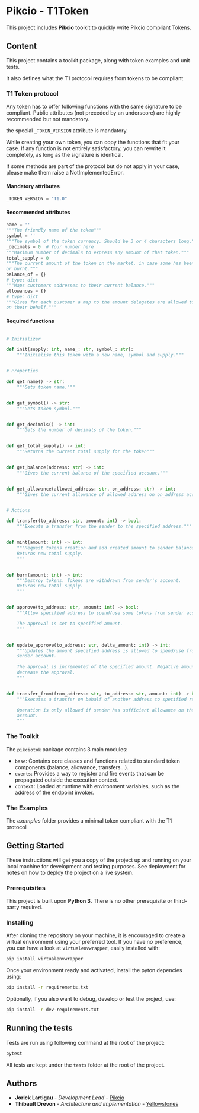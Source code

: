 # Pikcio - T1Token

This project includes **Pikcio** toolkit to quickly write Pikcio compliant 
Tokens.

## Content

This project contains a toolkit package, along with token examples and unit 
tests.

It also defines what the T1 protocol requires from tokens to be compliant

### T1 Token protocol
Any token has to offer following functions with the same signature to be compliant.
Public attributes (not preceded by an underscore) are highly recommended but
not mandatory.

the special `_TOKEN_VERSION` attribute is mandatory.

While creating your own token, you can copy the functions that fit your case.
If any function is not entirely satisfactory, you can rewrite it completely, as
long as the signature is identical.

If some methods are part of the protocol but do not apply in your case, please
make them raise a NotImplementedError.

#### Mandatory attributes
```python
_TOKEN_VERSION = "T1.0"
```

#### Recommended attributes
```python
name = ''
"""The friendly name of the token"""
symbol = ''
"""The symbol of the token currency. Should be 3 or 4 characters long."""
_decimals = 0  # Your number here
"""Maximum number of decimals to express any amount of that token."""
total_supply = 0
"""The current amount of the token on the market, in case some has been minted 
or burnt."""
balance_of = {}
# type: dict
"""Maps customers addresses to their current balance."""
allowances = {}
# type: dict
"""Gives for each customer a map to the amount delegates are allowed to spend 
on their behalf."""
```

#### Required functions
```python

# Initializer

def init(supply: int, name_: str, symbol_: str):
    """Initialise this token with a new name, symbol and supply."""


# Properties

def get_name() -> str:
    """Gets token name."""


def get_symbol() -> str:
    """Gets token symbol."""


def get_decimals() -> int:
    """Gets the number of decimals of the token."""


def get_total_supply() -> int:
    """Returns the current total supply for the token"""


def get_balance(address: str) -> int:
    """Gives the current balance of the specified account."""


def get_allowance(allowed_address: str, on_address: str) -> int:
    """Gives the current allowance of allowed_address on on_address account."""


# Actions

def transfer(to_address: str, amount: int) -> bool:
    """Execute a transfer from the sender to the specified address."""


def mint(amount: int) -> int:
    """Request tokens creation and add created amount to sender balance.
    Returns new total supply.
    """


def burn(amount: int) -> int:
    """Destroy tokens. Tokens are withdrawn from sender's account.
    Returns new total supply.
    """


def approve(to_address: str, amount: int) -> bool:
    """Allow specified address to spend/use some tokens from sender account.

    The approval is set to specified amount.
    """


def update_approve(to_address: str, delta_amount: int) -> int:
    """Updates the amount specified address is allowed to spend/use from
    sender account.

    The approval is incremented of the specified amount. Negative amounts
    decrease the approval.
    """


def transfer_from(from_address: str, to_address: str, amount: int) -> bool:
    """Executes a transfer on behalf of another address to specified recipient.

    Operation is only allowed if sender has sufficient allowance on the source
    account.
    """

```


### The Toolkit

The `pikciotok` package contains 3 main modules:
- `base`: Contains core classes and functions related to standard token 
components (balance, allowance, transfers...).
- `events`: Provides a way to register and fire events that can be propagated 
outside the execution context.
- `context`: Loaded at runtime with environment variables, such as the address 
of the endpoint invoker.

### The Examples
The *examples* folder provides a minimal token compliant with the T1 protocol

## Getting Started

These instructions will get you a copy of the project up and running on your 
local machine for development and testing purposes. 
See deployment for notes on how to deploy the project on a live system.

### Prerequisites

This project is built upon **Python 3**.
There is no other prerequisite or third-party required.


### Installing

After cloning the repository on your machine, it is encouraged to create a
virtual environment using your preferred tool. If you have no preference, you
can have a look at `virtualenvwrapper`, easily installed with:

```bash
pip install virtualenvwrapper
```

Once your environment ready and activated, install the pyton depencies using:

```bash
pip install -r requirements.txt
```

Optionally, if you also want to debug, develop or test the project, use:

```bash
pip install -r dev-requirements.txt
```

## Running the tests

Tests are run using following command at the root of the project:

```bash
pytest
```

All tests are kept under the `tests` folder at the root of the project.

## Authors

- **Jorick Lartigau** - *Development Lead* - [Pikcio](https://pikciochain.com)
- **Thibault Drevon** - *Architecture and implementation* - [Yellowstones](http://www.yellowstones.io)
